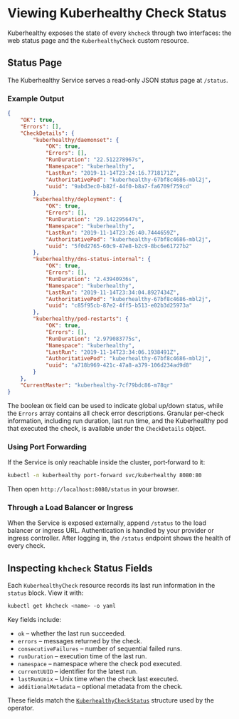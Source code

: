 # Viewing Kuberhealthy Check Status

Kuberhealthy exposes the state of every `khcheck` through two interfaces: the web status page and the `KuberhealthyCheck` custom resource.

## Status Page

The Kuberhealthy Service serves a read‑only JSON status page at `/status`.

### Example Output

```json
{
    "OK": true,
    "Errors": [],
    "CheckDetails": {
        "kuberhealthy/daemonset": {
            "OK": true,
            "Errors": [],
            "RunDuration": "22.512278967s",
            "Namespace": "kuberhealthy",
            "LastRun": "2019-11-14T23:24:16.7718171Z",
            "AuthoritativePod": "kuberhealthy-67bf8c4686-mbl2j",
            "uuid": "9abd3ec0-b82f-44f0-b8a7-fa6709f759cd"
        },
        "kuberhealthy/deployment": {
            "OK": true,
            "Errors": [],
            "RunDuration": "29.142295647s",
            "Namespace": "kuberhealthy",
            "LastRun": "2019-11-14T23:26:40.7444659Z",
            "AuthoritativePod": "kuberhealthy-67bf8c4686-mbl2j",
            "uuid": "5f0d2765-60c9-47e8-b2c9-8bc6e61727b2"
        },
        "kuberhealthy/dns-status-internal": {
            "OK": true,
            "Errors": [],
            "RunDuration": "2.43940936s",
            "Namespace": "kuberhealthy",
            "LastRun": "2019-11-14T23:34:04.8927434Z",
            "AuthoritativePod": "kuberhealthy-67bf8c4686-mbl2j",
            "uuid": "c85f95cb-87e2-4ff5-b513-e02b3d25973a"
        },
        "kuberhealthy/pod-restarts": {
            "OK": true,
            "Errors": [],
            "RunDuration": "2.979083775s",
            "Namespace": "kuberhealthy",
            "LastRun": "2019-11-14T23:34:06.1938491Z",
            "AuthoritativePod": "kuberhealthy-67bf8c4686-mbl2j",
            "uuid": "a718b969-421c-47a8-a379-106d234ad9d8"
        }
    },
    "CurrentMaster": "kuberhealthy-7cf79bdc86-m78qr"
}
```

The boolean `OK` field can be used to indicate global up/down status, while the `Errors` array contains all check error descriptions. Granular per-check information, including run duration, last run time, and the Kuberhealthy pod that executed the check, is available under the `CheckDetails` object.

### Using Port Forwarding

If the Service is only reachable inside the cluster, port‑forward to it:

```sh
kubectl -n kuberhealthy port-forward svc/kuberhealthy 8080:80
```

Then open `http://localhost:8080/status` in your browser.

### Through a Load Balancer or Ingress

When the Service is exposed externally, append `/status` to the load balancer or ingress URL. Authentication is handled by your provider or ingress controller. After logging in, the `/status` endpoint shows the health of every check.

## Inspecting `khcheck` Status Fields

Each `KuberhealthyCheck` resource records its last run information in the `status` block. View it with:

```sh
kubectl get khcheck <name> -o yaml
```

Key fields include:

- `ok` – whether the last run succeeded.
- `errors` – messages returned by the check.
- `consecutiveFailures` – number of sequential failed runs.
- `runDuration` – execution time of the last run.
- `namespace` – namespace where the check pod executed.
- `currentUUID` – identifier for the latest run.
- `lastRunUnix` – Unix time when the check last executed.
- `additionalMetadata` – optional metadata from the check.

These fields match the [`KuberhealthyCheckStatus`](../pkg/api/kuberhealthycheck_types.go) structure used by the operator.

